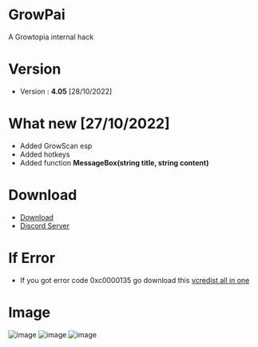 # GrowPai
A Growtopia internal hack
# Version
* Version : <b>4.05</b> [28/10/2022]
# What new [27/10/2022]
* Added GrowScan esp
* Added hotkeys
* Added function <b>MessageBox(string title, string content)</b>
# Download
* [Download](https://carapedi.id/78qHzM5t)
* [Discord Server](https://discord.gg/growpai)

# If Error
* If you got error code 0xc0000135 go download this [vcredist all in one](https://www.techpowerup.com/download/visual-c-redistributable-runtime-package-all-in-one)

# Image
![image](https://user-images.githubusercontent.com/53701922/197438942-68b8e362-1632-4aac-a925-e50122945402.png)
![image](https://user-images.githubusercontent.com/53701922/197438961-556cad59-b0c5-4dae-b37f-9f2bb48c27d0.png)
![image](https://user-images.githubusercontent.com/53701922/197438983-7d2da13b-bde9-4aca-9a7e-c918b5153a1f.png)
